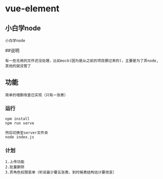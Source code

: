# vue-element
## 小白学node
```
小白学node
```

##说明
```
有一些无用的文件还没处理，比如mock(因为是从之前的项目挪过来的)，主要是为了弄node,其他的就没管了
```

## 功能
```
简单的增删改查已实现（只有一张表）
```

### 运行
```
npm install
npm run serve

然后切换至server文件夹
node index.js
```
### 计划
```
1.上传功能
2.批量删除
3.弄角色权限菜单（听说最少要五张表，到时候表结构估计要改变）
```

